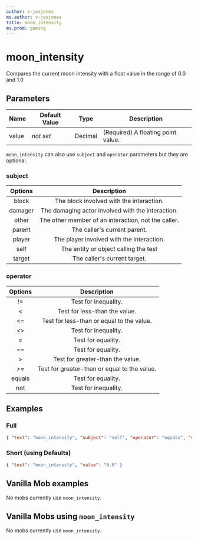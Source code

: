 ```yaml
---
author: v-josjones
ms.author: v-josjones
title: moon_intensity
ms.prod: gaming
---
```


# moon_intensity

Compares the current moon intensity with a float value in the range of 0.0 and 1.0

## Parameters

|Name |Default Value  |Type  |Description  |
|---------|---------|---------|---------|
|value |*not set* |Decimal |(Required) A floating point value. |

`moon_intensity` can also use `subject` and `operator` parameters but they are optional.

### subject

| Options| Description |
|:-----------:|:-----------:|
| block| The block involved with the interaction. |
| damager| The damaging actor involved with the interaction. |
| other| The other member of an interaction, not the caller. |
| parent| The caller's current parent. |
| player| The player involved with the interaction. |
| self| The entity or object calling the test |
| target| The caller's current target. |

### operator

| Options| Description |
|:-----------:|:-----------:|
| !=| Test for inequality. |
| <| Test for less-than the value. |
| <=| Test for less-than or equal to the value. |
| <>| Test for inequality. |
| =| Test for equality. |
| ==| Test for equality. |
| >| Test for greater-than the value. |
| >=| Test for greater-than or equal to the value. |
| equals| Test for equality. |
| not| Test for inequality. |

## Examples

### Full

```json
{ "test": "moon_intensity", "subject": "self", "operator": "equals", "value": "0.0" }
```

### Short (using Defaults)

```json
{ "test": "moon_intensity", "value": "0.0" }
```

## Vanilla Mob examples

No mobs currently use `moon_intensity`.

## Vanilla Mobs using `moon_intensity`

No mobs currently use `moon_intensity`.
